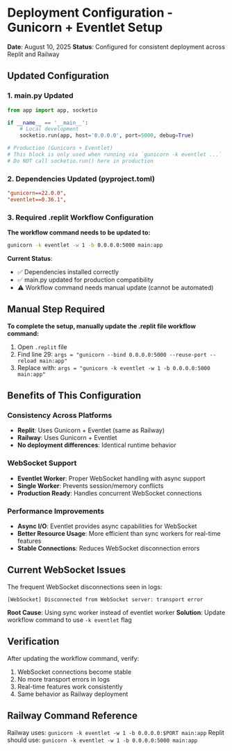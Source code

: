 # Deployment Configuration - Gunicorn + Eventlet Setup

**Date**: August 10, 2025
**Status**: Configured for consistent deployment across Replit and Railway

## Updated Configuration

### 1. main.py Updated
```python
from app import app, socketio

if __name__ == '__main__':
    # Local development
    socketio.run(app, host='0.0.0.0', port=5000, debug=True)

# Production (Gunicorn + Eventlet)
# This block is only used when running via `gunicorn -k eventlet ...`
# Do NOT call socketio.run() here in production
```

### 2. Dependencies Updated (pyproject.toml)
```toml
"gunicorn==22.0.0",
"eventlet==0.36.1",
```

### 3. Required .replit Workflow Configuration
**The workflow command needs to be updated to:**
```bash
gunicorn -k eventlet -w 1 -b 0.0.0.0:5000 main:app
```

**Current Status**: 
- ✅ Dependencies installed correctly
- ✅ main.py updated for production compatibility
- ⚠️  Workflow command needs manual update (cannot be automated)

## Manual Step Required

**To complete the setup, manually update the .replit file workflow command:**

1. Open `.replit` file
2. Find line 29: `args = "gunicorn --bind 0.0.0.0:5000 --reuse-port --reload main:app"`
3. Replace with: `args = "gunicorn -k eventlet -w 1 -b 0.0.0.0:5000 main:app"`

## Benefits of This Configuration

### Consistency Across Platforms
- **Replit**: Uses Gunicorn + Eventlet (same as Railway)
- **Railway**: Uses Gunicorn + Eventlet
- **No deployment differences**: Identical runtime behavior

### WebSocket Support
- **Eventlet Worker**: Proper WebSocket handling with async support
- **Single Worker**: Prevents session/memory conflicts
- **Production Ready**: Handles concurrent WebSocket connections

### Performance Improvements
- **Async I/O**: Eventlet provides async capabilities for WebSocket
- **Better Resource Usage**: More efficient than sync workers for real-time features
- **Stable Connections**: Reduces WebSocket disconnection errors

## Current WebSocket Issues

The frequent WebSocket disconnections seen in logs:
```
[WebSocket] Disconnected from WebSocket server: transport error
```

**Root Cause**: Using sync worker instead of eventlet worker
**Solution**: Update workflow command to use `-k eventlet` flag

## Verification

After updating the workflow command, verify:
1. WebSocket connections become stable
2. No more transport errors in logs
3. Real-time features work consistently
4. Same behavior as Railway deployment

## Railway Command Reference
Railway uses: `gunicorn -k eventlet -w 1 -b 0.0.0.0:$PORT main:app`
Replit should use: `gunicorn -k eventlet -w 1 -b 0.0.0.0:5000 main:app`